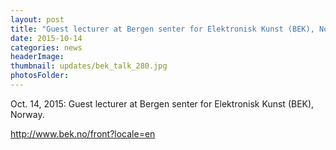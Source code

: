 ```yaml
---
layout: post
title: "Guest lecturer at Bergen senter for Elektronisk Kunst (BEK), Norway"
date: 2015-10-14
categories: news
headerImage:
thumbnail: updates/bek_talk_280.jpg
photosFolder:
---
```


Oct. 14, 2015: Guest lecturer at Bergen senter for Elektronisk Kunst (BEK), Norway.

http://www.bek.no/front?locale=en
